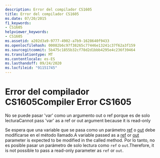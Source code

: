 ```yaml
---
description: Error del compilador CS1605
title: Error del compilador CS1605
ms.date: 07/20/2015
f1_keywords:
- CS1605
helpviewer_keywords:
- CS1605
ms.assetid: a202d3a9-9777-4902-a7b9-1628640f9433
ms.openlocfilehash: 00082b6c97f38265c77446e13241c37f62a3f159
ms.sourcegitcommit: 5b475c1855b32cf78d2d1bbb4295e4c236f39464
ms.translationtype: MT
ms.contentlocale: es-ES
ms.lasthandoff: 09/24/2020
ms.locfileid: "91151745"
---
```

# <a name="compiler-error-cs1605"></a><span data-ttu-id="a3168-103">Error del compilador CS1605</span><span class="sxs-lookup"><span data-stu-id="a3168-103">Compiler Error CS1605</span></span>

<span data-ttu-id="a3168-104">No se puede pasar 'var' como un argumento out o ref porque es de solo lectura</span><span class="sxs-lookup"><span data-stu-id="a3168-104">Cannot pass 'var' as a ref or out argument because it is read-only</span></span>  
  
 <span data-ttu-id="a3168-105">Se espera que una variable que se pasa como un parámetro [ref](../language-reference/keywords/ref.md) o [out](../language-reference/keywords/out-parameter-modifier.md) debe modificarse en el método llamado.</span><span class="sxs-lookup"><span data-stu-id="a3168-105">A variable passed as a [ref](../language-reference/keywords/ref.md) or [out](../language-reference/keywords/out-parameter-modifier.md) parameter is expected to be modified in the called method.</span></span> <span data-ttu-id="a3168-106">Por lo tanto, no es posible pasar un parámetro de solo lectura como `ref` o `out`.</span><span class="sxs-lookup"><span data-stu-id="a3168-106">Therefore, it is not possible to pass a read-only parameter as `ref` or `out`.</span></span>
